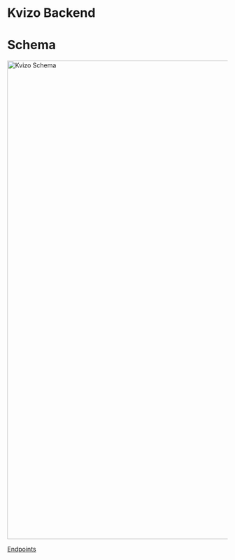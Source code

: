 # Kvizo Backend

# Schema




<img width="1091" alt="Kvizo Schema" src="https://user-images.githubusercontent.com/77140183/152253836-d26d8206-acfb-494e-bb74-9750acd042a9.png">


[Endpoints](https://github.com/Kvizo-Ed/kvizo-be/blob/main/endpoints.md)

